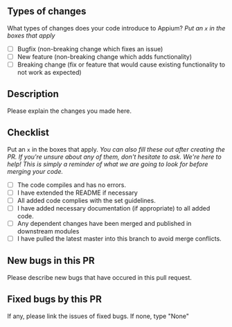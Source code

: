 ## Types of changes

What types of changes does your code introduce to Appium?
_Put an `x` in the boxes that apply_

- [ ] Bugfix (non-breaking change which fixes an issue)
- [ ] New feature (non-breaking change which adds functionality)
- [ ] Breaking change (fix or feature that would cause existing functionality to not work as expected)

## Description

Please explain the changes you made here.

## Checklist

Put an `x` in the boxes that apply. 
_You can also fill these out after creating the PR. If you're unsure about any of them, don't hesitate to ask. We're here to help! This is simply a reminder of what we are going to look for before merging your code._

- [ ] The code compiles and has no errors.
- [ ] I have extended the README if necessary
- [ ] All added code complies with the set guidelines.
- [ ] I have added necessary documentation (if appropriate) to all added code.
- [ ] Any dependent changes have been merged and published in downstream modules
- [ ] I have pulled the latest master into this branch to avoid merge conflicts.

## New bugs in this PR

Please describe new bugs that have occured in this pull request.

## Fixed bugs by this PR

If any, please link the issues of fixed bugs. If none, type "None"
